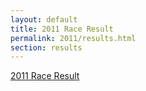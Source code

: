 ```yaml
---
layout: default
title: 2011 Race Result
permalink: 2011/results.html
section: results
---
```

[2011 Race Result](/media/results/2011-results.pdf)
